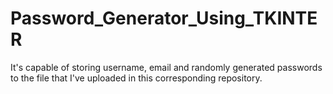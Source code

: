 # Password_Generator_Using_TKINTER

It's capable of storing username, email and randomly generated passwords to the file that I've uploaded in this corresponding repository.
